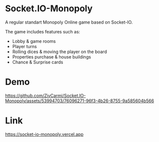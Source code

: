 # Socket.IO-Monopoly

A regular standart Monopoly Online game based on Socket-IO.

The game includes features such as:

- Lobby & game rooms
- Player turns
- Rolling dices & moving the player on the board
- Properties purchase & house buildings
- Chance & Surprise cards

# Demo

https://github.com/ZivCarmi/Socket.IO-Monopoly/assets/53994703/76096271-96f3-4b26-8755-9a585604b566

# Link

https://socket-io-monopoly.vercel.app

